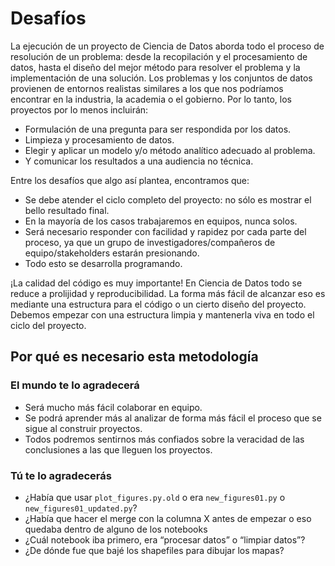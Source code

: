 # Desafíos

La ejecución de un proyecto de Ciencia de Datos aborda todo el proceso de resolución de un problema: desde la recopilación y el procesamiento de datos, hasta el diseño del mejor método para resolver el problema y la implementación de una solución. 
Los problemas y los conjuntos de datos provienen de entornos realistas similares a los que nos podríamos encontrar en la industria, la academia o el gobierno. Por lo tanto, los proyectos por lo menos incluirán: 

* Formulación de una pregunta para ser respondida por los datos.
* Limpieza y procesamiento de datos.
* Elegir y aplicar un modelo y/o método analítico adecuado al problema.
* Y comunicar los resultados a una audiencia no técnica.

Entre los desafíos que algo así plantea, encontramos que:

* Se debe atender el ciclo completo del proyecto: no sólo es mostrar el bello resultado final.
* En la mayoría de los casos trabajaremos en equipos, nunca solos.
* Será necesario responder con facilidad y rapidez por cada parte del proceso, ya que un grupo de investigadores/compañeros de equipo/stakeholders estarán presionando.
* Todo esto se desarrolla programando.

¡La calidad del código es muy importante! En Ciencia de Datos todo se reduce a prolijidad y reproducibilidad.
La forma más fácil de alcanzar eso es mediante una estructura para el código o un cierto diseño del proyecto. Debemos empezar con una estructura limpia y mantenerla viva en todo el ciclo del proyecto.

## Por qué es necesario esta metodología

### El mundo te lo agradecerá

* Será mucho más fácil colaborar en equipo.
* Se podrá aprender más al analizar de forma más fácil el proceso que se sigue al construir proyectos.
* Todos podremos sentirnos más confiados sobre la veracidad de las conclusiones a las que lleguen los proyectos.

### Tú te lo agradecerás

* ¿Había que usar `plot_figures.py.old` o era `new_figures01.py` o `new_figures01_updated.py`?
* ¿Había que hacer el merge con la columna X antes de empezar o eso quedaba dentro de alguno de los notebooks
* ¿Cuál notebook iba primero, era “procesar datos” o “limpiar datos”?
* ¿De dónde fue que bajé los shapefiles para dibujar los mapas?